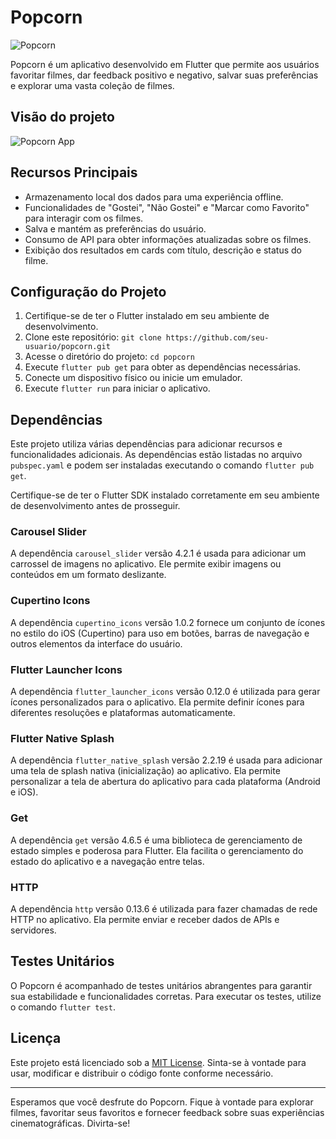 # Popcorn

![Popcorn](https://github.com/raffashe/popcorn/assets/87053532/6b01fe9b-359f-4500-87f7-b1ee6f5ea21e)

Popcorn é um aplicativo desenvolvido em Flutter que permite aos usuários favoritar filmes, dar feedback positivo e negativo, salvar suas preferências e explorar uma vasta coleção de filmes. 
## Visão do projeto

![Popcorn App](https://github.com/raffashe/popcorn/assets/87053532/c3849442-9e05-4cdc-88a4-bc14e8738db1)
## Recursos Principais

- Armazenamento local dos dados para uma experiência offline.
- Funcionalidades de "Gostei", "Não Gostei" e "Marcar como Favorito" para interagir com os filmes.
- Salva e mantém as preferências do usuário.
- Consumo de API para obter informações atualizadas sobre os filmes.
- Exibição dos resultados em cards com título, descrição e status do filme.

## Configuração do Projeto

1. Certifique-se de ter o Flutter instalado em seu ambiente de desenvolvimento.
2. Clone este repositório: `git clone https://github.com/seu-usuario/popcorn.git`
3. Acesse o diretório do projeto: `cd popcorn`
4. Execute `flutter pub get` para obter as dependências necessárias.
5. Conecte um dispositivo físico ou inicie um emulador.
6. Execute `flutter run` para iniciar o aplicativo.

## Dependências

Este projeto utiliza várias dependências para adicionar recursos e funcionalidades adicionais. As dependências estão listadas no arquivo `pubspec.yaml` e podem ser instaladas executando o comando `flutter pub get`.

Certifique-se de ter o Flutter SDK instalado corretamente em seu ambiente de desenvolvimento antes de prosseguir.

### Carousel Slider

A dependência `carousel_slider` versão 4.2.1 é usada para adicionar um carrossel de imagens no aplicativo. Ele permite exibir imagens ou conteúdos em um formato deslizante.

### Cupertino Icons

A dependência `cupertino_icons` versão 1.0.2 fornece um conjunto de ícones no estilo do iOS (Cupertino) para uso em botões, barras de navegação e outros elementos da interface do usuário.

### Flutter Launcher Icons

A dependência `flutter_launcher_icons` versão 0.12.0 é utilizada para gerar ícones personalizados para o aplicativo. Ela permite definir ícones para diferentes resoluções e plataformas automaticamente.

### Flutter Native Splash

A dependência `flutter_native_splash` versão 2.2.19 é usada para adicionar uma tela de splash nativa (inicialização) ao aplicativo. Ela permite personalizar a tela de abertura do aplicativo para cada plataforma (Android e iOS).

### Get

A dependência `get` versão 4.6.5 é uma biblioteca de gerenciamento de estado simples e poderosa para Flutter. Ela facilita o gerenciamento do estado do aplicativo e a navegação entre telas.

### HTTP

A dependência `http` versão 0.13.6 é utilizada para fazer chamadas de rede HTTP no aplicativo. Ela permite enviar e receber dados de APIs e servidores.


## Testes Unitários

O Popcorn é acompanhado de testes unitários abrangentes para garantir sua estabilidade e funcionalidades corretas. Para executar os testes, utilize o comando `flutter test`.

## Licença

Este projeto está licenciado sob a [MIT License](LICENSE). Sinta-se à vontade para usar, modificar e distribuir o código fonte conforme necessário.

---

Esperamos que você desfrute do Popcorn. Fique à vontade para explorar filmes, favoritar seus favoritos e fornecer feedback sobre suas experiências cinematográficas. Divirta-se!